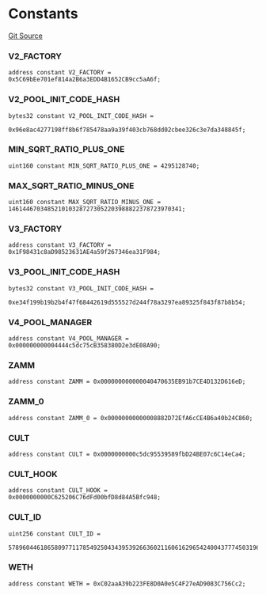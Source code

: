 # Constants
[Git Source](https://github.com/zammdefi/zRouter/blob/d82472ed26014c26a3a1fe7b0de5e2d744c66e34/src/zRouter.sol)

### V2_FACTORY

```solidity
address constant V2_FACTORY = 0x5C69bEe701ef814a2B6a3EDD4B1652CB9cc5aA6f;
```

### V2_POOL_INIT_CODE_HASH

```solidity
bytes32 constant V2_POOL_INIT_CODE_HASH =
    0x96e8ac4277198ff8b6f785478aa9a39f403cb768dd02cbee326c3e7da348845f;
```

### MIN_SQRT_RATIO_PLUS_ONE

```solidity
uint160 constant MIN_SQRT_RATIO_PLUS_ONE = 4295128740;
```

### MAX_SQRT_RATIO_MINUS_ONE

```solidity
uint160 constant MAX_SQRT_RATIO_MINUS_ONE = 1461446703485210103287273052203988822378723970341;
```

### V3_FACTORY

```solidity
address constant V3_FACTORY = 0x1F98431c8aD98523631AE4a59f267346ea31F984;
```

### V3_POOL_INIT_CODE_HASH

```solidity
bytes32 constant V3_POOL_INIT_CODE_HASH =
    0xe34f199b19b2b4f47f68442619d555527d244f78a3297ea89325f843f87b8b54;
```

### V4_POOL_MANAGER

```solidity
address constant V4_POOL_MANAGER = 0x000000000004444c5dc75cB358380D2e3dE08A90;
```

### ZAMM

```solidity
address constant ZAMM = 0x000000000000040470635EB91b7CE4D132D616eD;
```

### ZAMM_0

```solidity
address constant ZAMM_0 = 0x00000000000008882D72EfA6cCE4B6a40b24C860;
```

### CULT

```solidity
address constant CULT = 0x0000000000c5dc95539589fbD24BE07c6C14eCa4;
```

### CULT_HOOK

```solidity
address constant CULT_HOOK = 0x0000000000C625206C76dFd00bfD8d84A5Bfc948;
```

### CULT_ID

```solidity
uint256 constant CULT_ID =
    57896044618658097711785492504343953926636021160616296542400437774503196477768;
```

### WETH

```solidity
address constant WETH = 0xC02aaA39b223FE8D0A0e5C4F27eAD9083C756Cc2;
```

